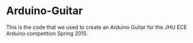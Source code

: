 # Arduino-Guitar
This is the code that we used to create an Arduino Guitar for the JHU ECE Arduino competition Spring 2015.
